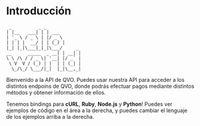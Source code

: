 # Introducción

```
 _          _ _             
| |__   ___| | | ___        
| '_ \ / _ \ | |/ _ \       
| | | |  __/ | | (_) |      
|_| |_|\___|_|_|\___/     _
__      _____  _ __| | __| |
\ \ /\ / / _ \| '__| |/ _` |
 \ V  V / (_) | |  | | (_| |
  \_/\_/ \___/|_|  |_|\__,_|
```

Bienvenido a la API de QVO. Puedes usar nuestra API para acceder a los distintos endpoins de QVO, donde podrás efectuar pagos mediante distintos métodos y obtener información de ellos.

Tenemos bindings para **cURL**, **Ruby**, **Node.js** y **Python**! Puedes ver ejemplos de código en el área a la derecha, y puedes cambiar el lenguaje de los ejemplos arriba a la derecha.